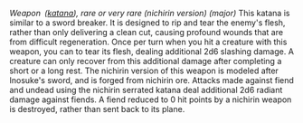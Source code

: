 _Weapon ([katana](https://www.dandwiki.com/wiki/Katana_(5e_Equipment) "Katana (5e Equipment)")), rare or very rare (nichirin version) (major)_
This katana is similar to a sword breaker. It is designed to rip and tear the enemy's flesh, rather than only delivering a clean cut, causing profound wounds that are from difficult regeneration. Once per turn when you hit a creature with this weapon, you can to tear its flesh, dealing additional 2d6 slashing damage. A creature can only recover from this additional damage after completing a short or a long rest.
The nichirin version of this weapon is modeled after Inosuke's sword, and is forged from nichirin ore. Attacks made against fiend and undead using the nichirin serrated katana deal additional 2d6 radiant damage against fiends. A fiend reduced to 0 hit points by a nichirin weapon is destroyed, rather than sent back to its plane.
